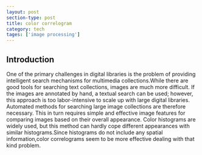 ```yaml
---
layout: post
section-type: post
title: color correlogram
category: tech
tages: ['image processing']
---
```


## Introduction
One of the primary challenges in digital libraries is the problem of providing intelligent search mechanisms for multimedia collections.While there are good tools for searching text collections, images are much more difficult. If the images are annotated by hand, a textual search can be used; however, this approach is too labor-intensive to scale up with large digital libraries. Automated methods for searching large image collections are therefore necessary. This in turn requires simple and effective image features for comparing images based on their overall appearance. Color histograms are widely used, but this method can hardly cope different appearances with similar histograms.Since histograms do not include any spatial information,color correlograms seem to be more effective dealing with that kind problem.



